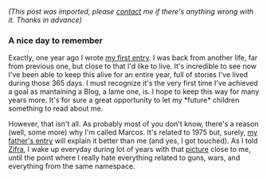 *(This post was imported, please [contact](/#/contact) me if there's anything wrong with it. Thanks in advance)*

<div class="entry-body">
<h3>A nice day to remember</h3>
<p>
	Exactly, one year ago I wrote <a href="http://www.youcannoteatbits.org/Blog/Archives/2006-April.html#Tuesday%2c+April+25%2c+2006">my first entry</a>. I was back from another life, far from previous one, but close to that I'd like to live. It's incredible to see now I've been able to keep this alive for an entire year, full of stories I've lived during those 365 days. I must recognize it's the very first time I've achieved a goal as mantaining a Blog, a lame one, is. I hope to keep this way for many years more. It's for sure a great opportunity to let my *future* children something to read about me.
</p>
<p>
	However, that isn't all. As probably most of you don't know, there's a reason (well, some more) why I'm called Marcos. It's related to 1975 but, surely, <a href="http://www.joseantoniocobena.com/?p=228">my father's entry</a> will explain it better than me (and yes, I got touched). As I told <a href="http://zifra.blogalia.com/historias/48915">Zifra</a>, I wake up everyday during lot of years with that <a href="http://en.wikipedia.org/wiki/Image:Menino.gif">picture</a> close to me, until the point where I really hate everything related to guns, wars, and everything from the same namespace.
</p>
</div>
